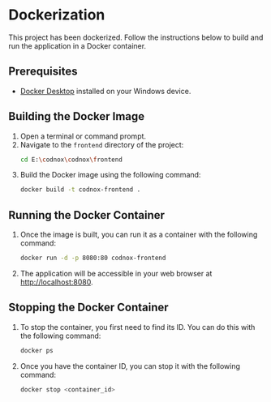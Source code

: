 # Dockerization

This project has been dockerized. Follow the instructions below to build and run the application in a Docker container.

## Prerequisites

*   [Docker Desktop](https://www.docker.com/products/docker-desktop/) installed on your Windows device.

## Building the Docker Image

1.  Open a terminal or command prompt.
2.  Navigate to the `frontend` directory of the project:
    ```sh
    cd E:\codnox\codnox\frontend
    ```
3.  Build the Docker image using the following command:
    ```sh
    docker build -t codnox-frontend .
    ```

## Running the Docker Container

1.  Once the image is built, you can run it as a container with the following command:
    ```sh
    docker run -d -p 8080:80 codnox-frontend
    ```
2.  The application will be accessible in your web browser at [http://localhost:8080](http://localhost:8080).

## Stopping the Docker Container

1.  To stop the container, you first need to find its ID. You can do this with the following command:
    ```sh
    docker ps
    ```
2.  Once you have the container ID, you can stop it with the following command:
    ```sh
    docker stop <container_id>
    ```
